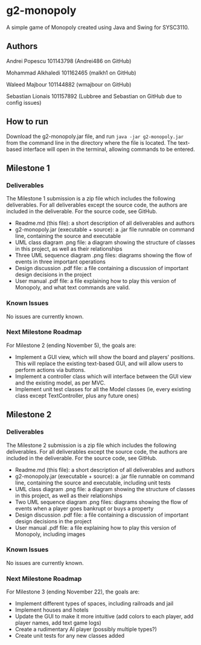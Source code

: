 # g2-monopoly
A simple game of Monopoly created using Java and Swing for SYSC3110.

## Authors

Andrei Popescu 101143798 (Andrei486 on GitHub)

Mohammad Alkhaledi 101162465 (malkh1 on GitHub)

Waleed Majbour 101144882 (wmajbour on GitHub)

Sebastian Lionais 101157892 (Lubbree and Sebastian on GitHub due to config issues)

## How to run

Download the g2-monopoly.jar file, and run `java -jar g2-monopoly.jar` from the command line in the directory where the file is located.
The text-based interface will open in the terminal, allowing commands to be entered.

## Milestone 1

### Deliverables

The Milestone 1 submission is a zip file which includes the following deliverables.
For all deliverables except the source code, the authors are included in the deliverable. For the source code, see GitHub.

- Readme.md (this file): a short description of all deliverables and authors
- g2-monopoly.jar (executable + source): a .jar file runnable on command line, containing the source and executable
- UML class diagram .png file: a diagram showing the structure of classes in this project, as well as their relationships
- Three UML sequence diagram .png files: diagrams showing the flow of events in three important operations
- Design discussion .pdf file: a file containing a discussion of important design decisions in the project
- User manual .pdf file: a file explaining how to play this version of Monopoly, and what text commands are valid.

### Known Issues

No issues are currently known.

### Next Milestone Roadmap

For Milestone 2 (ending November 5), the goals are:

- Implement a GUI view, which will show the board and players' positions. This will replace the existing text-based GUI, and will allow users to perform actions via buttons.
- Implement a controller class which will interface between the GUI view and the existing model, as per MVC.
- Implement unit test classes for all the Model classes (ie, every existing class except TextController, plus any future ones)

## Milestone 2

### Deliverables

The Milestone 2 submission is a zip file which includes the following deliverables.
For all deliverables except the source code, the authors are included in the deliverable. For the source code, see GitHub.

- Readme.md (this file): a short description of all deliverables and authors
- g2-monopoly.jar (executable + source): a .jar file runnable on command line, containing the source and executable, including unit tests
- UML class diagram .png file: a diagram showing the structure of classes in this project, as well as their relationships
- Two UML sequence diagram .png files: diagrams showing the flow of events when a player goes bankrupt or buys a property
- Design discussion .pdf file: a file containing a discussion of important design decisions in the project
- User manual .pdf file: a file explaining how to play this version of Monopoly, including images

### Known Issues

No issues are currently known.

### Next Milestone Roadmap

For Milestone 3 (ending November 22), the goals are:

- Implement different types of spaces, including railroads and jail
- Implement houses and hotels
- Update the GUI to make it more intuitive (add colors to each player, add player names, add text game logs)
- Create a rudimentary AI player (possibly multiple types?)
- Create unit tests for any new classes added
